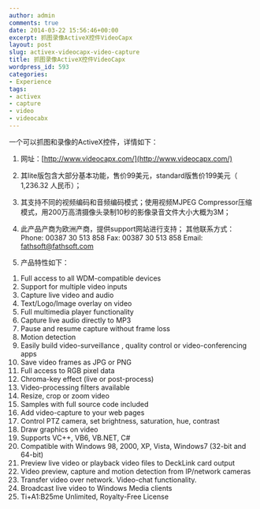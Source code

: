 ```yaml
---
author: admin
comments: true
date: 2014-03-22 15:56:46+00:00
excerpt: 抓图录像ActiveX控件VideoCapx
layout: post
slug: activex-videocapx-video-capture
title: 抓图录像ActiveX控件VideoCapx
wordpress_id: 593
categories:
- Experience
tags:
- activex
- capture
- video
- videocabx
---
```


一个可以抓图和录像的ActiveX控件，详情如下：

1. 网址：[http://www.videocapx.com/](http://www.videocapx.com/)

2. 其lite版包含大部分基本功能，售价99美元，standard版售价199美元（ 1,236.32 人民币）；

3. 其支持不同的视频编码和音频编码模式；使用视频MJPEG Compressor压缩模式，用200万高清摄像头录制10秒的影像录音文件大小大概为3M；

4. 此产品产商为欧洲产商，提供support网站进行支持；
    其他联系方式：
            Phone: 00387 30 513 858 
            Fax: 00387 30 513 858
            Email: fathsoft@fathsoft.com

5. 产品特性如下：
1) Full access to all WDM-compatible devices
2) Support for multiple video inputs
3) Capture live video and audio
4) Text/Logo/Image overlay on video
5) Full multimedia player functionality
6) Capture live audio directly to MP3
7) Pause and resume capture without frame loss
8) Motion detection
9) Easily build video-surveillance , quality control or video-conferencing apps
10) Save video frames as JPG or PNG
11) Full access to RGB pixel data
12) Chroma-key effect (live or post-process)
13) Video-processing filters available
14) Resize, crop or zoom video
15) Samples with full source code included
16) Add video-capture to your web pages
17) Control PTZ camera, set brightness, saturation, hue, contrast
18) Draw graphics on video
19) Supports VC++, VB6, VB.NET, C#
20) Compatible with Windows 98, 2000, XP, Vista, Windows7 (32-bit and 64-bit)
21) Preview live video or playback video files to DeckLink card output
22) Video preview, capture and motion detection from IP/network cameras
23) Transfer video over network. Video-chat functionality.
24) Broadcast live video to Windows Media clients
25) Ti+A1:B25me Unlimited, Royalty-Free License
